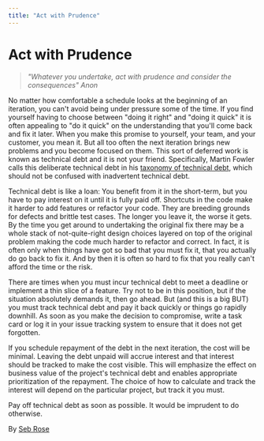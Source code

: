 ```yaml
---
title: "Act with Prudence"
---
```


# Act with Prudence

> *"Whatever you undertake, act with prudence and consider the consequences" Anon*

No matter how comfortable a schedule looks at the beginning of an iteration, you can't avoid being under pressure some of the time. If you find yourself having to choose between "doing it right" and "doing it quick" it is often appealing to "do it quick" on the understanding that you'll come back and fix it later. When you make this promise to yourself, your team, and your customer, you mean it. But all too often the next iteration brings new problems and you become focused on them. This sort of deferred work is known as technical debt and it is not your friend. Specifically, Martin Fowler calls this deliberate technical debt in his [taxonomy of technical debt](http://martinfowler.com/bliki/TechnicalDebtQuadrant.html), which should not be confused with inadvertent technical debt.

Technical debt is like a loan: You benefit from it in the short-term, but you have to pay interest on it until it is fully paid off. Shortcuts in the code make it harder to add features or refactor your code. They are breeding grounds for defects and brittle test cases. The longer you leave it, the worse it gets. By the time you get around to undertaking the original fix there may be a whole stack of not-quite-right design choices layered on top of the original problem making the code much harder to refactor and correct. In fact, it is often only when things have got so bad that you must fix it, that you actually do go back to fix it. And by then it is often so hard to fix that you really can't afford the time or the risk.

There are times when you must incur technical debt to meet a deadline or implement a thin slice of a feature. Try not to be in this position, but if the situation absolutely demands it, then go ahead. But (and this is a big BUT) you must track technical debt and pay it back quickly or things go rapidly downhill. As soon as you make the decision to compromise, write a task card or log it in your issue tracking system to ensure that it does not get forgotten.

If you schedule repayment of the debt in the next iteration, the cost will be minimal. Leaving the debt unpaid will accrue interest and that interest should be tracked to make the cost visible. This will emphasize the effect on business value of the project's technical debt and enables appropriate prioritization of the repayment. The choice of how to calculate and track the interest will depend on the particular project, but track it you must.

Pay off technical debt as soon as possible. It would be imprudent to do otherwise.

By [Seb Rose](http://programmer.97things.oreilly.com/wiki/index.php/Seb_Rose)
